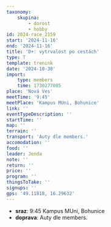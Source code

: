 ```yaml
---
taxonomy:
    skupina:
        - dorost
        - hobby
id: 2024-race_2159
start: '2024-11-16'
end: '2024-11-16'
title: 'D+: vytrvalost po cestách'
type: T
template: trenink
date: '2024-10-30'
import:
    type: members
    time: 1730277005
place: 'Nová Ves'
meetTime: '9:45'
meetPlace: 'Kampus MUni, Bohunice'
link: ''
eventTypeDescription: ''
startTime: ''
map: ''
terrain: ''
transport: 'Auty dle members.'
accomodation: ''
food: ''
leader: Jenda
note: ''
return: ''
price: ''
program: ''
thingsToTake: ''
signups: ''
gps: '49.11818, 16.29632'
---
```


* **sraz**: 9:45 Kampus MUni, Bohunice
* **doprava**: Auty dle members.
